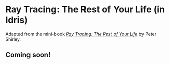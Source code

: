# Ray Tracing: The Rest of Your Life (in Idris)

Adapted from the mini-book [_Ray Tracing: The Rest of Your Life_](https://raytracing.github.io/books/RayTracingTheRestOfYourLife.html) by Peter Shirley.

## Coming soon!
